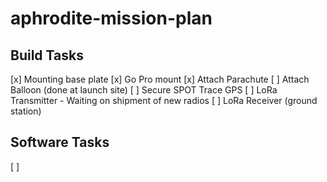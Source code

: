# aphrodite-mission-plan

## Build Tasks

[x] Mounting base plate
[x] Go Pro mount
[x] Attach Parachute
[ ] Attach Balloon (done at launch site)
[ ] Secure SPOT Trace GPS
[ ] LoRa Transmitter - Waiting on shipment of new radios
[ ] LoRa Receiver (ground station)

## Software Tasks

[ ] 
